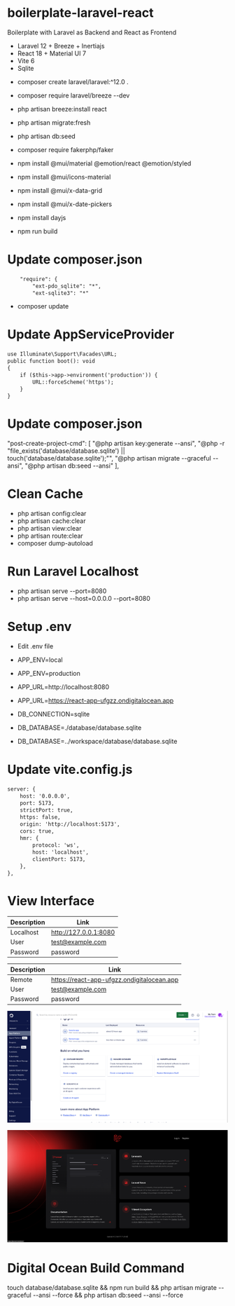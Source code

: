 # boilerplate-laravel-react
Boilerplate with Laravel as Backend and React as Frontend

* Laravel 12 + Breeze + Inertiajs
* React 18 + Material UI 7
* Vite 6
* Sqlite

- composer create laravel/laravel:^12.0 .
- composer require laravel/breeze --dev

- php artisan breeze:install react
- php artisan migrate:fresh
- php artisan db:seed
- composer require fakerphp/faker

- npm install @mui/material @emotion/react @emotion/styled
- npm install @mui/icons-material
- npm install @mui/x-data-grid
- npm install @mui/x-date-pickers
- npm install dayjs

- npm run build

# Update composer.json
```
    "require": {
        "ext-pdo_sqlite": "*",
        "ext-sqlite3": "*"  
```
- composer update

# Update AppServiceProvider
```
use Illuminate\Support\Facades\URL;
public function boot(): void
{
    if ($this->app->environment('production')) {
        URL::forceScheme('https');
    }
}
```
# Update composer.json
"post-create-project-cmd": [
    "@php artisan key:generate --ansi",
    "@php -r \"file_exists('database/database.sqlite') || touch('database/database.sqlite');\"",
    "@php artisan migrate --graceful --ansi",
    "@php artisan db:seed --ansi"
],

# Clean Cache

- php artisan config:clear
- php artisan cache:clear
- php artisan view:clear
- php artisan route:clear
- composer dump-autoload

# Run Laravel Localhost

- php artisan serve --port=8080
- php artisan serve --host=0.0.0.0 --port=8080

# Setup .env

* Edit .env file

- APP_ENV=local
- APP_ENV=production

- APP_URL=http://localhost:8080
- APP_URL=https://react-app-ufgzz.ondigitalocean.app

- DB_CONNECTION=sqlite
- DB_DATABASE=./database/database.sqlite
- DB_DATABASE=../workspace/database/database.sqlite

# Update vite.config.js
```
server: {
    host: '0.0.0.0',
    port: 5173,
    strictPort: true,
    https: false,
    origin: 'http://localhost:5173',
    cors: true,
    hmr: {
        protocol: 'ws',
        host: 'localhost',
        clientPort: 5173,
    },
},
```

# View Interface

| Description | Link |
|-------------|------|
| Localhost | http://127.0.0.1:8080 |
| User | test@example.com |
| Password | password |

| Description | Link |
|-------------|------|
| Remote | https://react-app-ufgzz.ondigitalocean.app |
| User | test@example.com |
| Password | password |

![Pic1](./public/img/digitalocean.png)  

![Pic2](./public/img/react.png)  

# Digital Ocean Build Command
touch database/database.sqlite && npm run build && php artisan migrate --graceful --ansi --force && php artisan db:seed --ansi --force